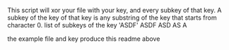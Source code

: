 This script will xor your file with your key, and every subkey of that key.
A subkey of the key of that key is any substring of the key that starts from character 0.
list of subkeys of the key 'ASDF'
ASDF
ASD
AS
A

the example file and key produce this readme above
